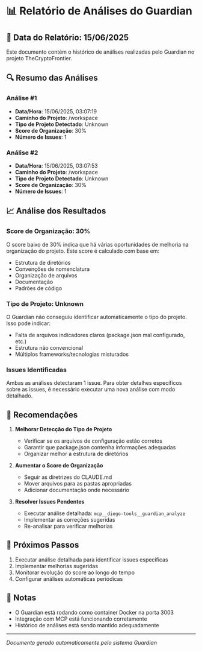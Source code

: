 # 📊 Relatório de Análises do Guardian

## 📅 Data do Relatório: 15/06/2025

Este documento contém o histórico de análises realizadas pelo Guardian no projeto TheCryptoFrontier.

## 🔍 Resumo das Análises

### Análise #1
- **Data/Hora**: 15/06/2025, 03:07:19
- **Caminho do Projeto**: /workspace
- **Tipo de Projeto Detectado**: Unknown
- **Score de Organização**: 30%
- **Número de Issues**: 1

### Análise #2
- **Data/Hora**: 15/06/2025, 03:07:53
- **Caminho do Projeto**: /workspace
- **Tipo de Projeto Detectado**: Unknown
- **Score de Organização**: 30%
- **Número de Issues**: 1

## 📈 Análise dos Resultados

### Score de Organização: 30%
O score baixo de 30% indica que há várias oportunidades de melhoria na organização do projeto. Este score é calculado com base em:
- Estrutura de diretórios
- Convenções de nomenclatura
- Organização de arquivos
- Documentação
- Padrões de código

### Tipo de Projeto: Unknown
O Guardian não conseguiu identificar automaticamente o tipo do projeto. Isso pode indicar:
- Falta de arquivos indicadores claros (package.json mal configurado, etc.)
- Estrutura não convencional
- Múltiplos frameworks/tecnologias misturados

### Issues Identificadas
Ambas as análises detectaram 1 issue. Para obter detalhes específicos sobre as issues, é necessário executar uma nova análise com modo detalhado.

## 🎯 Recomendações

1. **Melhorar Detecção do Tipo de Projeto**
   - Verificar se os arquivos de configuração estão corretos
   - Garantir que package.json contenha informações adequadas
   - Organizar melhor a estrutura de diretórios

2. **Aumentar o Score de Organização**
   - Seguir as diretrizes do CLAUDE.md
   - Mover arquivos para as pastas apropriadas
   - Adicionar documentação onde necessário

3. **Resolver Issues Pendentes**
   - Executar análise detalhada: `mcp__diego-tools__guardian_analyze`
   - Implementar as correções sugeridas
   - Re-analisar para verificar melhorias

## 🔄 Próximos Passos

1. Executar análise detalhada para identificar issues específicas
2. Implementar melhorias sugeridas
3. Monitorar evolução do score ao longo do tempo
4. Configurar análises automáticas periódicas

## 📝 Notas

- O Guardian está rodando como container Docker na porta 3003
- Integração com MCP está funcionando corretamente
- Histórico de análises está sendo mantido adequadamente

---

*Documento gerado automaticamente pelo sistema Guardian*